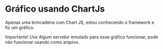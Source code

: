 # Gráfico usando ChartJs
Apenas uma brincadeira com Chart JS, estou conhecendo o framework e fiz um gráfico.

Importante! Use Algum servidor emulado para esse gráfico funcionar, pode não funcionar usando como arquivo.
